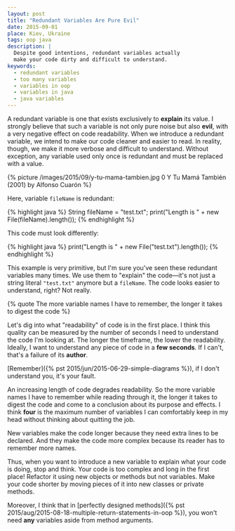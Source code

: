 ```yaml
---
layout: post
title: "Redundant Variables Are Pure Evil"
date: 2015-09-01
place: Kiev, Ukraine
tags: oop java
description: |
  Despite good intentions, redundant variables actually
  make your code dirty and difficult to understand.
keywords:
  - redundant variables
  - too many variables
  - variables in oop
  - variables in java
  - java variables
---
```


A redundant variable is one that exists exclusively
to **explain** its value. I strongly believe that such a variable is
not only pure noise but also **evil**, with a very negative effect
on code readability. When we introduce a redundant variable, we intend to make our code
cleaner and easier to read. In reality, though, we make it more verbose
and difficult to understand. Without exception, any variable used only
once is redundant and must be replaced with a value.

<!--more-->

{% picture /images/2015/09/y-tu-mama-tambien.jpg 0 Y Tu Mamá También (2001) by Alfonso Cuarón %}

Here, variable `fileName` is redundant:

{% highlight java %}
String fileName = "test.txt";
print("Length is " + new File(fileName).length());
{% endhighlight %}

This code must look differently:

{% highlight java %}
print("Length is " + new File("test.txt").length());
{% endhighlight %}

This example is very primitive, but I'm sure you've seen these
redundant variables many times. We use them to "explain" the code&mdash;it's not just a string literal `"test.txt"` anymore but a `fileName`.
The code looks easier to understand, right? Not really.

{% quote The more variable names I have to remember, the longer it takes to digest the code %}

Let's dig into what "readability" of code is in the first place. I think this
quality can be measured by the number of seconds I need to understand the
code I'm looking at. The longer the timeframe, the lower the readability.
Ideally, I want to understand any piece of code in a **few seconds**. If I can't,
that's a failure of its **author**.

[Remember]({% pst 2015/jun/2015-06-29-simple-diagrams %}),
if I don't understand you, it's your fault.

An increasing length of code degrades readability. So the more variable
names I have to remember while reading through it, the longer
it takes to digest the code and come to a conclusion about
its purpose and effects. I think **four** is the maximum number
of variables I can comfortably keep in my head without thinking
about quitting the job.

New variables make the code longer because they need extra lines to
be declared. And they make the code more complex because its reader
has to remember more names.

Thus, when you want to introduce a new variable to explain what your code is
doing, stop and think. Your code is too complex and long in the first place!
Refactor it using new objects or methods but not variables. Make your
code shorter by moving pieces of it into new classes or private methods.

Moreover, I think that in [perfectly designed methods]({% pst 2015/aug/2015-08-18-multiple-return-statements-in-oop %}),
you won't need **any** variables aside from method arguments.
